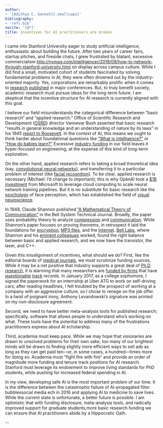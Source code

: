 ```yaml
---
author:
- '[Adithya C. Ganesh]{.smallcaps}'
bibliography:
- 'refs.bib'
nocite: '[@*]'
title: Incentives for AI practitioners are broken
---
```


I came into Stanford University eager to study artificial intelligence, enthusiastic about building the future. After two years of career fairs, startup pitches, and fireside chats, I grew frustrated by blatant, excessive commercialism<label class="margin-toggle sidenote-number"></label><span class="sidenote">
http://nymag.com/intelligencer/2019/09/how-to-network-through-stanford-university.html</span> on display across campus culture. While I did find a small, motivated cohort of students fascinated by solving fundamental problems in AI, they were often drowned out by the industry-oriented majority. Yes, corporations are remarkably prolific when it comes to [research](https://www.loc.gov/rr/scitech/trs/trsosrd.html) [published](https://www.loc.gov/rr/scitech/trs/trsosrd.html) in major conferences.  But, to truly benefit society, academic research must pursue ideas for the long-term future. I am skeptical that the incentive structure for AI research is currently aligned with this goal.

I believe our field misunderstands the categorical difference between “basic research” and “applied research.”  Office of Scientific Research and Development ([OSRD](https://www.loc.gov/rr/scitech/trs/trsosrd.html)) director Vannevar Bush asserted that basic research “results in general knowledge and an understanding of nature by its laws” in his 1945 [report to Roosevelt](https://www.nsf.gov/od/lpa/nsf50/vbush1945.htm).  In the context of AI, this means we ought to think harder about foundational questions like [“What is intelligence?”](https://www.osti.gov/biblio/81587) or [“How do babies learn?”](https://www.jstor.org/stable/26002102?casa_token=gvzR-qdEHocAAAAA:CpQuafzkBUrhFazk_-jOn8hFoHOBIsOs4k5s_c59FH34Aq58T4u-XXzyWXCjPr9VanBNIN255bDz1bEf4_ZJK3cpm3JLa58jNJF751DUoIl28Wkl7zQ#metadata_info_tab_contents) Excessive [industry funding](https://www.nytimes.com/2019/09/06/technology/when-the-ai-professor-leaves-students-suffer-study-says.html) in our field leaves it hyper-focused on engineering, at the expense of this kind of long-term exploration.

On the other hand, applied research refers to taking a broad theoretical idea (say, [convolutional neural networks](http://cs231n.stanford.edu/)), and transferring it to a particular problem of interest (like [facial recognition](https://arxiv.org/abs/1902.03524)). To be clear, applied research is necessary (Michael: I’d change to important); this is why OpenAI took a [$1B investment](https://openai.com/blog/microsoft/) from Microsoft to leverage cloud computing to scale neural network training pipelines.  But it is no substitute for basic research like the [psychology](https://psycnet.apa.org/record/1998-07463-000) of face perception, which has established the field of [visual neuroscience](https://www.cambridge.org/core/journals/visual-neuroscience).

In 1948, Claude Shannon published [“A Mathematical Theory of Communication”](http://www.math.harvard.edu/~ctm/home/text/others/shannon/entropy/entropy.pdf) in the Bell System Technical Journal.  Broadly, the paper uses probability theory to analyze [compression](http://isl.stanford.edu/~abbas/ee376b/lect02.pdf) and [communication](https://web.stanford.edu/~dntse/Chapters_PDF/Fundamentals_Wireless_Communication_chapter5.pdf).  While Shannon’s paper focuses on proving theorems, in retrospect it laid the foundations for [encryption](https://www.scientificamerican.com/article/claude-e-shannon-founder/), [MP3 files](http://www.mee.tcd.ie/~corrigad/4c8/A_Brief_Introduction_to_Information_Theory_and_Coding.pdf), and the [Internet](https://www.theguardian.com/science/2014/jun/22/shannon-information-theory).  [Bell Labs](https://www.bell-labs.com/about/history-bell-labs/), where Shannon and his [eminent colleagues](https://www.cs.virginia.edu/~robins/YouAndYourResearch.html) worked, found the right balance between basic and applied research, and we now have the transistor, the laser, and C++.

Given this misalignment of incentives, what should we do?  First, like the editorial boards of [medical journals](https://www.nejm.org/doi/full/10.1056/NEJMc1212744), we must scrutinize funding sources.  While it may be a net positive that industry supports a great deal of [Ph.D research](https://www.cs.cmu.edu/~gradfellowships/), it is alarming that many researchers are [funded by firms](https://www.vice.com/en_us/article/3dxkej/ubers-ai-hub-in-pittsburgh-gutted-a-university-lab-now-its-in-toronto) that have [questionable](https://www.nytimes.com/2019/03/13/technology/facebook-data-deals-investigation.html) [track](https://www.nytimes.com/2019/05/15/business/facial-recognition-software-controversy.html) records.  In January 2017, as a college sophomore, I signed the paperwork for an internship at Uber ATG to work on self-driving cars; after reading headlines, I felt troubled by the prospect of working at a company with an aggressive culture, so I chose to renege on the job offer.  In a twist of poignant irony, Anthony Levandowski’s signature was printed on my non-disclosure agreement.

Second, we need to have better meta-analysis tools for published research; specifically, software that allows people to understand who’s working on what. These tools have the potential to address many of the frustrations practitioners express about AI scholarship.

Third, academia must keep pace. While we may hope that visionaries are drawn to unsolved problems for their own sake, too many of our brightest minds will be drawn to finding slightly more efficient ways to sell ads as long as they can get paid ten—or, in some cases, a hundred—times more for doing so.  Academia must “fight fire with fire” and provide an order of magnitude more funding and tenure track positions for AI research.  Stanford must leverage its endowment to improve living standards for PhD students, while pushing for increased federal spending in AI.

In my view, developing safe AI is the most important problem of our time. It is the difference between the catastrophic failure of AI-propagated filter bubblessocial media ech in 2016 and applying AI to medicine to save lives. While the current state is unfortunate, a better future is possible. I am optimistic that with funding disclosure, meta-analysis tools, and radically improved support for graduate students,more basic research funding we can ensure that AI practitioners abide by a Hippocratic Oath.


-- 

